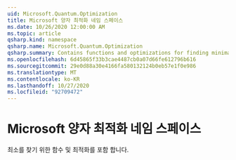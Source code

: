 ```yaml
---
uid: Microsoft.Quantum.Optimization
title: Microsoft 양자 최적화 네임 스페이스
ms.date: 10/26/2020 12:00:00 AM
ms.topic: article
qsharp.kind: namespace
qsharp.name: Microsoft.Quantum.Optimization
qsharp.summary: Contains functions and optimizations for finding minima.
ms.openlocfilehash: 6d45865f33b3cae4487cb0a07d66fe612796b616
ms.sourcegitcommit: 29e0d88a30e4166fa580132124b0eb57e1f0e986
ms.translationtype: MT
ms.contentlocale: ko-KR
ms.lasthandoff: 10/27/2020
ms.locfileid: "92709472"
---
```

# <a name="microsoftquantumoptimization-namespace"></a>Microsoft 양자 최적화 네임 스페이스

최소를 찾기 위한 함수 및 최적화를 포함 합니다.

